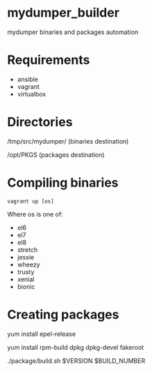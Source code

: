 # mydumper_builder
mydumper binaries and packages automation

# Requirements

- ansible
- vagrant
- virtualbox

# Directories

/tmp/src/mydumper/ (binaries destination)

/opt/PKGS (packages destination)

# Compiling binaries

```
vagrant up [os]
```
Where os is one of:
- el6
- el7
- el8
- stretch
- jessie
- wheezy
- trusty
- xenial
- bionic

# Creating packages

yum install epel-release

yum install rpm-build dpkg dpkg-devel fakeroot

./package/build.sh $VERSION $BUILD_NUMBER
